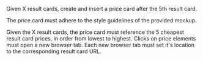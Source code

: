 Given X result cards, create and insert a price card after the 5th result card.

The price card must adhere to the style guidelines of the provided mockup.

Given the X result cards, the price card must reference the 5 cheapest result card prices, in order from lowest to highest. Clicks on price elements must open a new browser tab. Each new browser tab must set it's location to the corresponding result card URL.
